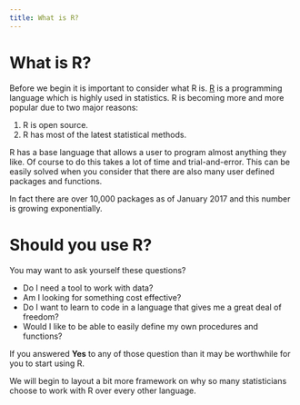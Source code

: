 ```yaml
---
title: What is R?
---
```


# What is R?

Before we begin it is important to consider what R is. [R](www.cran.org) is a programming language which is highly used in statistics. R is becoming more and more popular due to two major reasons:

1. R is open source. 
2. R has most of the latest statistical methods. 

R has a base language that allows a user to program almost anything they like. Of course to do this takes a lot of time and trial-and-error. This can be easily solved when you consider that there are also many user defined packages and functions. 

In fact there are over 10,000 packages as of January 2017 and this number is growing exponentially. 


# Should you use R?

You may want to ask yourself these questions? 

- Do I need a tool to work with data?
- Am I looking for something cost effective?
- Do I want to learn to code in a language that gives me a great deal of freedom?
- Would I like to be able to easily define my own procedures and functions?


If you answered **Yes** to any of those question than it may be worthwhile for you to start using R. 

We will begin to layout a bit more framework on why so many statisticians choose to work with R over every other language. 